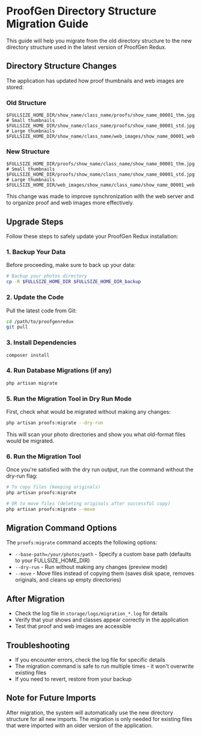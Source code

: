 # ProofGen Directory Structure Migration Guide

This guide will help you migrate from the old directory structure to the new directory structure used in the latest version of ProofGen Redux.

## Directory Structure Changes

The application has updated how proof thumbnails and web images are stored:

### Old Structure
```
$FULLSIZE_HOME_DIR/show_name/class_name/proofs/show_name_00001_thm.jpg  # Small thumbnails
$FULLSIZE_HOME_DIR/show_name/class_name/proofs/show_name_00001_std.jpg  # Large thumbnails
$FULLSIZE_HOME_DIR/show_name/class_name/web_images/show_name_00001_web.jpg
```

### New Structure
```
$FULLSIZE_HOME_DIR/proofs/show_name/class_name/show_name_00001_thm.jpg  # Small thumbnails
$FULLSIZE_HOME_DIR/proofs/show_name/class_name/show_name_00001_std.jpg  # Large thumbnails
$FULLSIZE_HOME_DIR/web_images/show_name/class_name/show_name_00001_web.jpg
```

This change was made to improve synchronization with the web server and to organize proof and web images more effectively.

## Upgrade Steps

Follow these steps to safely update your ProofGen Redux installation:

### 1. Backup Your Data

Before proceeding, make sure to back up your data:

```bash
# Backup your photos directory
cp -R $FULLSIZE_HOME_DIR $FULLSIZE_HOME_DIR_backup
```

### 2. Update the Code

Pull the latest code from Git:

```bash
cd /path/to/proofgenredux
git pull
```

### 3. Install Dependencies

```bash
composer install
```

### 4. Run Database Migrations (if any)

```bash
php artisan migrate
```

### 5. Run the Migration Tool in Dry Run Mode

First, check what would be migrated without making any changes:

```bash
php artisan proofs:migrate --dry-run
```

This will scan your photo directories and show you what old-format files would be migrated.

### 6. Run the Migration Tool

Once you're satisfied with the dry run output, run the command without the dry-run flag:

```bash
# To copy files (keeping originals)
php artisan proofs:migrate

# OR to move files (deleting originals after successful copy)
php artisan proofs:migrate --move
```

## Migration Command Options

The `proofs:migrate` command accepts the following options:

- `--base-path=/your/photos/path` - Specify a custom base path (defaults to your FULLSIZE_HOME_DIR)
- `--dry-run` - Run without making any changes (preview mode)
- `--move` - Move files instead of copying them (saves disk space, removes originals, and cleans up empty directories)

## After Migration

- Check the log file in `storage/logs/migration_*.log` for details
- Verify that your shows and classes appear correctly in the application
- Test that proof and web images are accessible

## Troubleshooting

- If you encounter errors, check the log file for specific details
- The migration command is safe to run multiple times - it won't overwrite existing files
- If you need to revert, restore from your backup

## Note for Future Imports

After migration, the system will automatically use the new directory structure for all new imports. The migration is only needed for existing files that were imported with an older version of the application.
